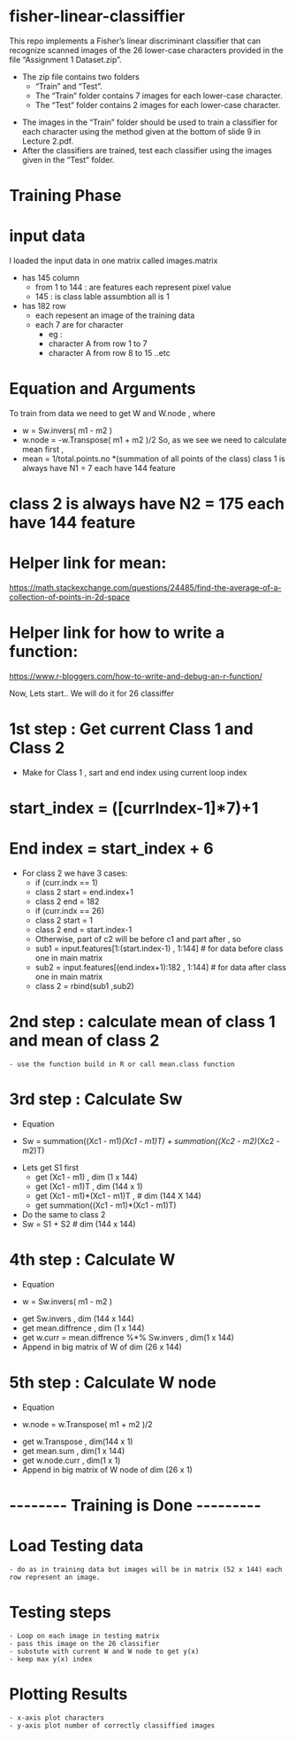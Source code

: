 # fisher-linear-classiffier
This repo implements a Fisher’s linear discriminant classifier that can recognize scanned images of the 26 lower-case characters provided in the file “Assignment 1 Dataset.zip”. 
- The zip file contains two folders
  * “Train” and “Test”.
  - The “Train” folder contains 7 images for each lower-case character. 
  - The “Test” folder contains 2 images for each lower-case character. 

* The images in the “Train” folder should be used to train a classifier for each character using the method given at the bottom of slide 9 in Lecture 2.pdf. 
* After the classifiers are trained, test each classifier using the images given in the “Test” folder.

# Training Phase

# input data
I loaded the input data in one matrix called images.matrix
- has 145 column 
  * from 1 to 144 : are features each represent pixel value
  * 145 : is class lable assumbtion all is 1
- has 182 row 
  * each repesent an image of the training data
  * each 7 are for character 
    - eg : 
    - character A from row 1 to 7 
    - character A from row 8 to 15 ..etc 
# Equation and Arguments 
To train from data we need to get W and W.node
, where
- w = Sw.invers( m1 - m2 ) 
- w.node = -w.Transpose( m1 + m2 )/2
So, as we see we need to calculate mean first , 
-  mean = 1/total.points.no *(summation of all points of the class)
class 1 is always have N1 = 7 each have 144 feature
# class 2 is always have  N2 = 175 each have 144 feature 

# Helper link for mean:
 https://math.stackexchange.com/questions/24485/find-the-average-of-a-collection-of-points-in-2d-space
# Helper link for how to write a function:
 https://www.r-bloggers.com/how-to-write-and-debug-an-r-function/

Now, Lets start.. 
We will do it for 26 classiffer 
# 1st step : Get current Class 1 and Class 2

- Make for Class 1 , sart and end index using current loop index

# start_index = ([currIndex-1]*7)+1 
# End index = start_index + 6

- For class 2 we have 3 cases:
	* if (curr.indx == 1)
     - class 2 start = end.index+1
     - class 2 end = 182
    * if (curr.indx == 26)
     - class 2 start = 1
     - class 2 end = start.index-1
    * Otherwise,
     part of c2 will be before c1 and part after , so
     - sub1 = input.features[1:(start.index-1) , 1:144] # for data before class one in main matrix
     - sub2 = input.features[(end.index+1):182 , 1:144] # for data after class one in main matrix
     - class 2 = rbind(sub1 ,sub2)
# 2nd step : calculate mean of class 1 and mean of class 2
	- use the function build in R or call mean.class function
# 3rd step : Calculate Sw 
 - Equation 
  * Sw = summation((Xc1 - m1)*(Xc1 - m1)T) + summation((Xc2 - m2)*(Xc2 - m2)T)
  - Lets get S1 first
  	* get (Xc1 - m1) , dim (1 x 144)
  	* get (Xc1 - m1)T , dim (144 x 1)
  	* get (Xc1 - m1)*(Xc1 - m1)T , # dim (144 X 144)
  	* get summation((Xc1 - m1)*(Xc1 - m1)T) 
  - Do the same to class 2 
  - Sw = S1 + S2 # dim (144 x 144)
# 4th step : Calculate W 
 - Equation
  * w = Sw.invers( m1 - m2 )
 - get Sw.invers ,  dim (144 x 144)
 - get mean.diffrence ,  dim (1 x 144)
 - get w.curr =   mean.diffrence %*% Sw.invers  , dim(1 x 144)
 - Append in big matrix of W of dim (26 x 144)
# 5th step : Calculate W node
 - Equation
  * w.node = w.Transpose( m1 + m2 )/2
 - get w.Transpose ,  dim(144 x 1)
 - get mean.sum , dim(1 x 144)
 - get w.node.curr , dim(1 x 1)
 - Append in big matrix of W node of dim (26 x 1)
# -------- Training is Done --------- #
# Load Testing data 
	- do as in training data but images will be in matrix (52 x 144) each row represent an image.
# Testing steps
	- Loop on each image in testing matrix
	- pass this image on the 26 classifier
	- substute with current W and W node to get y(x)
	- keep max y(x) index
# Plotting Results
	- x-axis plot characters
	- y-axis plot number of correctly classiffied images  

























